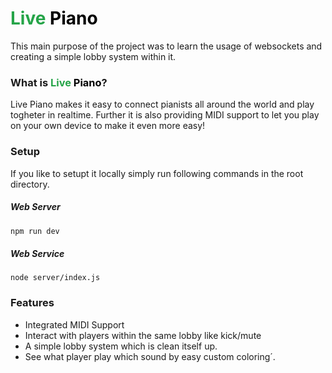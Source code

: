 # <span style='color:#25a448;'>Live</span> <span style='color:black;'>Piano</span>
This main purpose of the project was to learn the usage of websockets and creating a simple lobby system within it.
### What is <span style='color:#25a448;'>Live</span> <span style='color:black;'>Piano</span>?
Live Piano makes it easy to connect pianists all around the world and play togheter in realtime. Further it is also providing MIDI support to let you play on your own device to make it even more easy!

### Setup
If you like to setupt it locally simply run following commands in the root directory.
##### Web Server
```xml
npm run dev
```
##### Web Service
```
node server/index.js
```

### Features
- Integrated MIDI Support
- Interact with players within the same lobby like kick/mute
- A simple lobby system which is clean itself up.
- See what player play which sound by easy custom coloring´.
